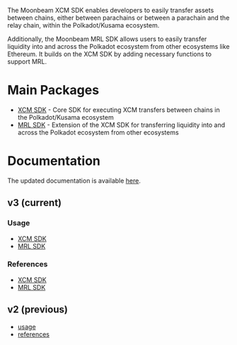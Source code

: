 The Moonbeam XCM SDK enables developers to easily transfer assets between chains, either between parachains or between a parachain and the relay chain, within the Polkadot/Kusama ecosystem.

Additionally, the Moonbeam MRL SDK allows users to easily transfer liquidity into and across the Polkadot ecosystem from other ecosystems like Ethereum. It builds on the XCM SDK by adding necessary functions to support MRL.

# Main Packages

- [XCM SDK](./packages/sdk/) - Core SDK for executing XCM transfers between chains in the Polkadot/Kusama ecosystem
- [MRL SDK](./packages/mrl/) - Extension of the XCM SDK for transferring liquidity into and across the Polkadot ecosystem from other ecosystems


# Documentation

The updated documentation is available [here](https://moonbeam-foundation.github.io/xcm-sdk/latest/).

## v3 (current)

### Usage

- [XCM SDK](https://moonbeam-foundation.github.io/xcm-sdk/latest/example-usage/xcm)
- [MRL SDK](https://moonbeam-foundation.github.io/xcm-sdk/latest/example-usage/mrl)

### References

- [XCM SDK](https://moonbeam-foundation.github.io/xcm-sdk/latest/reference/xcm)
- [MRL SDK](https://moonbeam-foundation.github.io/xcm-sdk/latest/reference/mrl)

## v2 (previous)

- [usage](https://moonbeam-foundation.github.io/xcm-sdk/v2/example-usage)
- [references](https://moonbeam-foundation.github.io/xcm-sdk/v2/reference/interfaces)